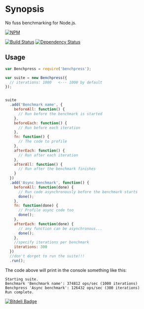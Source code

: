 
Synopsis
===========

No fuss benchmarking for Node.js.

[![NPM](https://nodei.co/npm/benchpress.png?downloads=true)](https://nodei.co/npm/benchpress/)

[![Build Status](https://travis-ci.org/mariocasciaro/benchpress.png)](https://travis-ci.org/mariocasciaro/benchpress)
[![Dependency Status](https://david-dm.org/mariocasciaro/benchpress.png)](https://david-dm.org/mariocasciaro/benchpress) 


## Usage

```javascript
var Benchpress = require('benchpress');

var suite = new Benchpress({
  // iterations: 1000   <--- 1000 by default
});


suite
  .add('Benchmark name', {
    beforeAll: function() {
      // Run before the benchmark is started
    },
    beforeEach: function() {
      // Run before each iteration
    },
    fn: function() {
      // The code to profile
    },
    afterEach: function() {
      // Run after each iteration
    },
    afterAll: function() {
      // Run after the benchmark finishes
    }
  })
  .add('Async benchmark', function() {
    beforeAll: function(done) {
      // Run code asynchronously before the benchmark starts
      done();
    },
    fn: function(done) {
      // Profile async code too
      done();
    },
    afterEach: function(done) {
      // any function can be asynchronous...
      done();
    },
    //specify iterations per benchmark
    iterations: 300
  })
  //don't dorget to run the suite!!!
  .run();

```

The code above will print in the console something like this:
```
Starting suite.
Benchmark 'Benchmark name': 374812 ops/sec (1000 iterations)
Benchpress 'Async benchmark': 126432 ops/sec (300 iterations)
Run complete.
```

[![Bitdeli Badge](https://d2weczhvl823v0.cloudfront.net/mariocasciaro/benchpress/trend.png)](https://bitdeli.com/free "Bitdeli Badge")